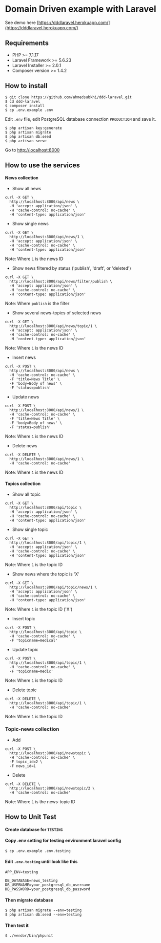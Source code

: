# Domain Driven example with Laravel

See demo here [https://dddlaravel.herokuapp.com/](https://dddlaravel.herokuapp.com/)
## Requirements
* PHP >= 7.1.17
* Laravel Framework >= 5.6.23
* Laravel Installer >= 2.0.1
* Composer version >= 1.4.2

## How to install
```
$ git clone https://github.com/ahmedsubkhi/ddd-laravel.git
$ cd ddd-laravel
$ composer install
$ cp .env.example .env
```
Edit `.env` file, edit PostgreSQL database connection `PRODUCTION` and save it.
```
$ php artisan key:generate
$ php artisan migrate
$ php artisan db:seed
$ php artisan serve
```
Go to [http://localhost:8000](http://localhost:8000)

## How to use the services

#### News collection

* Show all news
```
curl -X GET \
  http://localhost:8000/api/news \
  -H 'accept: application/json' \
  -H 'cache-control: no-cache' \
  -H 'content-type: application/json'
```

* Show single news
```
curl -X GET \
  http://localhost:8000/api/news/1 \
  -H 'accept: application/json' \
  -H 'cache-control: no-cache' \
  -H 'content-type: application/json'
```
Note: Where `1` is the news ID

* Show news filtered by status ('publish', 'draft', or 'deleted')
```
curl -X GET \
  http://localhost:8000/api/news/filter/publish \
  -H 'accept: application/json' \
  -H 'cache-control: no-cache' \
  -H 'content-type: application/json'
```
Note: Where `publish` is the filter

* Show several news-topics of selected news
```
curl -X GET \
  http://localhost:8000/api/news/topic/1 \
  -H 'accept: application/json' \
  -H 'cache-control: no-cache' \
  -H 'content-type: application/json'
```
Note: Where `1` is the news ID

* Insert news
```
curl -X POST \
  http://localhost:8000/api/news \
  -H 'cache-control: no-cache' \
  -F 'title=News Title' \
  -F 'body=Body of news' \
  -F 'status=publish'
```

* Update news
```
curl -X POST \
  http://localhost:8000/api/news/1 \
  -H 'cache-control: no-cache' \
  -F 'title=News Title' \
  -F 'body=Body of news' \
  -F 'status=publish'
```
Note: Where `1` is the news ID

* Delete news
```
curl -X DELETE \
  http://localhost:8000/api/news/1 \
  -H 'cache-control: no-cache'
```
Note: Where `1` is the news ID




#### Topics collection

* Show all topic
```
curl -X GET \
  http://localhost:8000/api/topic \
  -H 'accept: application/json' \
  -H 'cache-control: no-cache' \
  -H 'content-type: application/json'
```

* Show single topic
```
curl -X GET \
  http://localhost:8000/api/topic/1 \
  -H 'accept: application/json' \
  -H 'cache-control: no-cache' \
  -H 'content-type: application/json'
```
Note: Where `1` is the topic ID

* Show news where the topic is 'X'
```
curl -X GET \
  http://localhost:8000/api/topic/news/1 \
  -H 'accept: application/json' \
  -H 'cache-control: no-cache' \
  -H 'content-type: application/json'
```
Note: Where `1` is the topic ID ('X')

* Insert topic
```
curl -X POST \
  http://localhost:8000/api/topic \
  -H 'cache-control: no-cache' \
  -F 'topicname=medical'
```

* Update topic
```
curl -X POST \
  http://localhost:8000/api/topic/1 \
  -H 'cache-control: no-cache' \
  -F 'topicname=medic'
```
Note: Where `1` is the topic ID

* Delete topic
```
curl -X DELETE \
  http://localhost:8000/api/topic/1 \
  -H 'cache-control: no-cache'
```
Note: Where `1` is the topic ID



### Topic-news collection
* Add
```
curl -X POST \
  http://localhost:8000/api/newstopic \
  -H 'cache-control: no-cache' \
  -F topic_id=2 \
  -F news_id=1
```

* Delete
```
curl -X DELETE \
  http://localhost:8000/api/newstopic/2 \
  -H 'cache-control: no-cache'
```
Note: Where `1` is the news-topic ID


## How to Unit Test

#### Create database for `TESTING`

#### Copy .env setting for testing environment laravel config
```
$ cp .env.example .env.testing
```

#### Edit `.env.testing` until look like this

```
APP_ENV=testing

DB_DATABASE=news_testing
DB_USERNAME=your_postgresql_db_username
DB_PASSWORD=your_postgresql_db_password
```

#### Then migrate database
```
$ php artisan migrate --env=testing
$ php artisan db:seed --env=testing
```
#### Then test it
```
$ ./vendor/bin/phpunit
```


